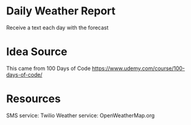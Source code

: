 # Daily Weather Report
Receive a text each day with the forecast

# Idea Source
This came from 100 Days of Code https://www.udemy.com/course/100-days-of-code/

# Resources
SMS service: Twilio
Weather service: OpenWeatherMap.org
